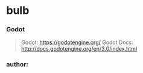 # bulb

### Godot
> Godot: https://godotengine.org/ 
> Godot Docs: http://docs.godotengine.org/en/3.0/index.html 

### author: 
